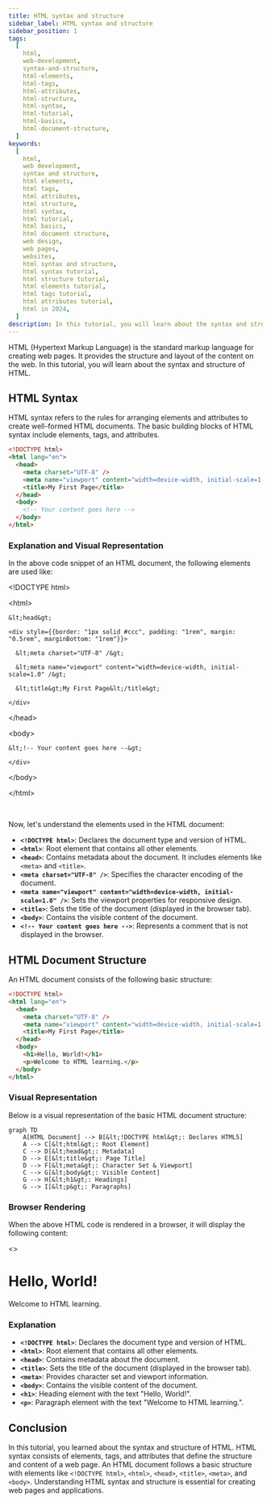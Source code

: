 ```yaml
---
title: HTML syntax and structure
sidebar_label: HTML syntax and structure
sidebar_position: 1
tags:
  [
    html,
    web-development,
    syntax-and-structure,
    html-elements,
    html-tags,
    html-attributes,
    html-structure,
    html-syntax,
    html-tutorial,
    html-basics,
    html-document-structure,
  ]
keywords:
  [
    html,
    web development,
    syntax and structure,
    html elements,
    html tags,
    html attributes,
    html structure,
    html syntax,
    html tutorial,
    html basics,
    html document structure,
    web design,
    web pages,
    websites,
    html syntax and structure,
    html syntax tutorial,
    html structure tutorial,
    html elements tutorial,
    html tags tutorial,
    html attributes tutorial,
    html in 2024,
  ]
description: In this tutorial, you will learn about the syntax and structure of HTML.
---
```


HTML (Hypertext Markup Language) is the standard markup language for creating web pages. It provides the structure and layout of the content on the web. In this tutorial, you will learn about the syntax and structure of HTML.

<AdsComponent />

## HTML Syntax

HTML syntax refers to the rules for arranging elements and attributes to create well-formed HTML documents. The basic building blocks of HTML syntax include elements, tags, and attributes.

```html title="index.html"
<!DOCTYPE html>
<html lang="en">
  <head>
    <meta charset="UTF-8" />
    <meta name="viewport" content="width=device-width, initial-scale=1.0" />
    <title>My First Page</title>
  </head>
  <body>
    <!-- Your content goes here -->
  </body>
</html>
```

### Explanation and Visual Representation

In the above code snippet of an HTML document, the following elements are used like:

<div style={{border: "1px solid #ccc", padding: "1rem", marginBottom: "1rem"}}>

&lt;!DOCTYPE html&gt;

&lt;html&gt;

  <div style={{border: "1px solid #ccc", padding: "1rem", margin: "0.5rem", marginBottom: "0.5rem"}}>
    
    &lt;head&gt;

    <div style={{border: "1px solid #ccc", padding: "1rem", margin: "0.5rem", marginBottom: "1rem"}}>

      &lt;meta charset="UTF-8" /&gt;

      &lt;meta name="viewport" content="width=device-width, initial-scale=1.0" /&gt;

      &lt;title&gt;My First Page&lt;/title&gt;

    </div>

  &lt;/head&gt;

  &lt;body&gt;

  <div style={{border: "1px solid #ccc", padding: "1rem", margin: "0.5rem", marginBottom: "0.5rem"}}>
    
    &lt;!-- Your content goes here --&gt;

    </div>

  &lt;/body&gt;

  </div>

  &lt;/html&gt;
</div>

<br />

Now, let's understand the elements used in the HTML document:

- **`<!DOCTYPE html>`**: Declares the document type and version of HTML.
- **`<html>`**: Root element that contains all other elements.
- **`<head>`**: Contains metadata about the document. It includes elements like `<meta>` and `<title>`.
- **`<meta charset="UTF-8" />`**: Specifies the character encoding of the document.
- **`<meta name="viewport" content="width=device-width, initial-scale=1.0" />`**: Sets the viewport properties for responsive design.
- **`<title>`**: Sets the title of the document (displayed in the browser tab).
- **`<body>`**: Contains the visible content of the document.
- **`<!-- Your content goes here -->`**: Represents a comment that is not displayed in the browser.

<AdsComponent />

## HTML Document Structure

An HTML document consists of the following basic structure:

```html title="index.html"
<!DOCTYPE html>
<html lang="en">
  <head>
    <meta charset="UTF-8" />
    <meta name="viewport" content="width=device-width, initial-scale=1.0" />
    <title>My First Page</title>
  </head>
  <body>
    <h1>Hello, World!</h1>
    <p>Welcome to HTML learning.</p>
  </body>
</html>
```

### Visual Representation

Below is a visual representation of the basic HTML document structure:

```mermaid
graph TD
    A[HTML Document] --> B[&lt;!DOCTYPE html&gt;: Declares HTML5]
    A --> C[&lt;html&gt;: Root Element]
    C --> D[&lt;head&gt;: Metadata]
    D --> E[&lt;title&gt;: Page Title]
    D --> F[&lt;meta&gt;: Character Set & Viewport]
    C --> G[&lt;body&gt;: Visible Content]
    G --> H[&lt;h1&gt;: Headings]
    G --> I[&lt;p&gt;: Paragraphs]
```

### Browser Rendering

When the above HTML code is rendered in a browser, it will display the following content:

<BrowserWindow url="http://127.0.0.1:5500/index.html">
  <>
    <h1>Hello, World!</h1>
    <p>Welcome to HTML learning.</p>
  </>
</BrowserWindow>

### Explanation

- **`<!DOCTYPE html>`**: Declares the document type and version of HTML.
- **`<html>`**: Root element that contains all other elements.
- **`<head>`**: Contains metadata about the document.
- **`<title>`**: Sets the title of the document (displayed in the browser tab).
- **`<meta>`**: Provides character set and viewport information.
- **`<body>`**: Contains the visible content of the document.
- **`<h1>`**: Heading element with the text "Hello, World!".
- **`<p>`**: Paragraph element with the text "Welcome to HTML learning.".

## Conclusion

In this tutorial, you learned about the syntax and structure of HTML. HTML syntax consists of elements, tags, and attributes that define the structure and content of a web page. An HTML document follows a basic structure with elements like `<!DOCTYPE html>`, `<html>`, `<head>`, `<title>`, `<meta>`, and `<body>`. Understanding HTML syntax and structure is essential for creating web pages and applications.
